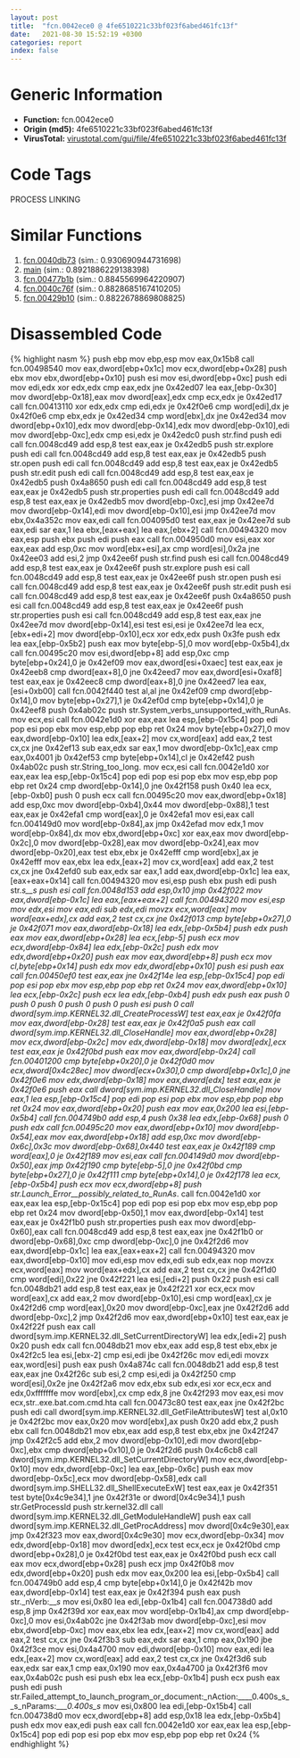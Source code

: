 ```yaml
---
layout: post
title:  "fcn.0042ece0 @ 4fe6510221c33bf023f6abed461fc13f"
date:   2021-08-30 15:52:19 +0300
categories: report
index: false
---
```


# Generic Information
- **Function:** fcn.0042ece0
- **Origin (md5):** 4fe6510221c33bf023f6abed461fc13f
- **VirusTotal:** [virustotal.com/gui/file/4fe6510221c33bf023f6abed461fc13f][virustotal_ref]

# Code Tags
<span class="tag" id="PROCESS">PROCESS</span>
<span class="tag" id="LINKING">LINKING</span>


# Similar Functions

1. [fcn.0040db73][similar_1_ref] (sim.: 0.930690944731698)
2. [main][similar_2_ref] (sim.: 0.8921886229138398)
3. [fcn.00477b1b][similar_3_ref] (sim.: 0.8845569964220907)
4. [fcn.0040c76f][similar_4_ref] (sim.: 0.8828685167410205)
5. [fcn.00429b10][similar_5_ref] (sim.: 0.8822678869808825)


# Disassembled Code

{% highlight nasm %}
push ebp
mov ebp,esp
mov eax,0x15b8
call fcn.00498540
mov eax,dword[ebp+0x1c]
mov ecx,dword[ebp+0x28]
push ebx
mov ebx,dword[ebp+0x10]
push esi
mov esi,dword[ebp+0xc]
push edi
mov edi,edx
xor edx,edx
cmp eax,edx
jne 0x42ed07
lea eax,[ebp-0x30]
mov dword[ebp-0x18],eax
mov dword[eax],edx
cmp ecx,edx
je 0x42ed17
call fcn.00413110
xor edx,edx
cmp edi,edx
je 0x42f0e6
cmp word[edi],dx
je 0x42f0e6
cmp ebx,edx
je 0x42ed34
cmp word[ebx],dx
jne 0x42ed34
mov dword[ebp+0x10],edx
mov dword[ebp-0x14],edx
mov dword[ebp-0x10],edi
mov dword[ebp-0xc],edx
cmp esi,edx
je 0x42edc0
push str.find
push edi
call fcn.0048cd49
add esp,8
test eax,eax
je 0x42edb5
push str.explore
push edi
call fcn.0048cd49
add esp,8
test eax,eax
je 0x42edb5
push str.open
push edi
call fcn.0048cd49
add esp,8
test eax,eax
je 0x42edb5
push str.edit
push edi
call fcn.0048cd49
add esp,8
test eax,eax
je 0x42edb5
push 0x4a8650
push edi
call fcn.0048cd49
add esp,8
test eax,eax
je 0x42edb5
push str.properties
push edi
call fcn.0048cd49
add esp,8
test eax,eax
je 0x42edb5
mov dword[ebp-0xc],esi
jmp 0x42ee7d
mov dword[ebp-0x14],edi
mov dword[ebp-0x10],esi
jmp 0x42ee7d
mov ebx,0x4a352c
mov eax,edi
call fcn.004095d0
test eax,eax
je 0x42ee7d
sub eax,edi
sar eax,1
lea ebx,[eax+eax]
lea eax,[ebx+2]
call fcn.00494320
mov eax,esp
push ebx
push edi
push eax
call fcn.004950d0
mov esi,eax
xor eax,eax
add esp,0xc
mov word[ebx+esi],ax
cmp word[esi],0x2a
jne 0x42ee03
add esi,2
jmp 0x42ee6f
push str.find
push esi
call fcn.0048cd49
add esp,8
test eax,eax
je 0x42ee6f
push str.explore
push esi
call fcn.0048cd49
add esp,8
test eax,eax
je 0x42ee6f
push str.open
push esi
call fcn.0048cd49
add esp,8
test eax,eax
je 0x42ee6f
push str.edit
push esi
call fcn.0048cd49
add esp,8
test eax,eax
je 0x42ee6f
push 0x4a8650
push esi
call fcn.0048cd49
add esp,8
test eax,eax
je 0x42ee6f
push str.properties
push esi
call fcn.0048cd49
add esp,8
test eax,eax
jne 0x42ee7d
mov dword[ebp-0x14],esi
test esi,esi
je 0x42ee7d
lea ecx,[ebx+edi+2]
mov dword[ebp-0x10],ecx
xor edx,edx
push 0x3fe
push edx
lea eax,[ebp-0x5b2]
push eax
mov byte[ebp-5],0
mov word[ebp-0x5b4],dx
call fcn.00495c20
mov esi,dword[ebp+8]
add esp,0xc
cmp byte[ebp+0x24],0
je 0x42ef09
mov eax,dword[esi+0xaec]
test eax,eax
je 0x42eeb8
cmp dword[eax+8],0
jne 0x42eed7
mov eax,dword[esi+0xaf8]
test eax,eax
je 0x42eec8
cmp dword[eax+8],0
jne 0x42eed7
lea eax,[esi+0xb00]
call fcn.0042f440
test al,al
jne 0x42ef09
cmp dword[ebp-0x14],0
mov byte[ebp+0x27],1
je 0x42ef0d
cmp byte[ebp+0x14],0
je 0x42eef8
push 0x4ab02c
push str.System_verbs_unsupported_with_RunAs.
mov ecx,esi
call fcn.0042e1d0
xor eax,eax
lea esp,[ebp-0x15c4]
pop edi
pop esi
pop ebx
mov esp,ebp
pop ebp
ret 0x24
mov byte[ebp+0x27],0
mov eax,dword[ebp-0x10]
lea edx,[eax+2]
mov cx,word[eax]
add eax,2
test cx,cx
jne 0x42ef13
sub eax,edx
sar eax,1
mov dword[ebp-0x1c],eax
cmp eax,0x4001
jb 0x42ef53
cmp byte[ebp+0x14],cl
je 0x42ef42
push 0x4ab02c
push str.String_too_long.
mov ecx,esi
call fcn.0042e1d0
xor eax,eax
lea esp,[ebp-0x15c4]
pop edi
pop esi
pop ebx
mov esp,ebp
pop ebp
ret 0x24
cmp dword[ebp-0x14],0
jne 0x42f158
push 0x40
lea ecx,[ebp-0xb0]
push 0
push ecx
call fcn.00495c20
mov eax,dword[ebp+0x18]
add esp,0xc
mov dword[ebp-0xb4],0x44
mov dword[ebp-0x88],1
test eax,eax
je 0x42efa1
cmp word[eax],0
je 0x42efa1
mov esi,eax
call fcn.004149d0
mov word[ebp-0x84],ax
jmp 0x42efad
mov edx,1
mov word[ebp-0x84],dx
mov ebx,dword[ebp+0xc]
xor eax,eax
mov dword[ebp-0x2c],0
mov dword[ebp-0x28],eax
mov dword[ebp-0x24],eax
mov dword[ebp-0x20],eax
test ebx,ebx
je 0x42efff
cmp word[ebx],ax
je 0x42efff
mov eax,ebx
lea edx,[eax+2]
mov cx,word[eax]
add eax,2
test cx,cx
jne 0x42efd0
sub eax,edx
sar eax,1
add eax,dword[ebp-0x1c]
lea eax,[eax+eax+0x14]
call fcn.00494320
mov esi,esp
push ebx
push edi
push str._s__s
push esi
call fcn.0048d153
add esp,0x10
jmp 0x42f022
mov eax,dword[ebp-0x1c]
lea eax,[eax+eax+2]
call fcn.00494320
mov esi,esp
mov edx,esi
mov eax,edi
sub edx,edi
movzx ecx,word[eax]
mov word[eax+edx],cx
add eax,2
test cx,cx
jne 0x42f013
cmp byte[ebp+0x27],0
je 0x42f071
mov eax,dword[ebp-0x18]
lea edx,[ebp-0x5b4]
push edx
push eax
mov eax,dword[ebp+0x28]
lea ecx,[ebp-5]
push ecx
mov ecx,dword[ebp-0x84]
lea edx,[ebp-0x2c]
push edx
mov edx,dword[ebp+0x20]
push eax
mov eax,dword[ebp+8]
push ecx
mov cl,byte[ebp+0x14]
push edx
mov edx,dword[ebp+0x10]
push esi
push eax
call fcn.00450ef0
test eax,eax
jne 0x42f14e
lea esp,[ebp-0x15c4]
pop edi
pop esi
pop ebx
mov esp,ebp
pop ebp
ret 0x24
mov eax,dword[ebp+0x10]
lea ecx,[ebp-0x2c]
push ecx
lea edx,[ebp-0xb4]
push edx
push eax
push 0
push 0
push 0
push 0
push 0
push esi
push 0
call dword[sym.imp.KERNEL32.dll_CreateProcessW]
test eax,eax
je 0x42f0fa
mov eax,dword[ebp-0x28]
test eax,eax
je 0x42f0a5
push eax
call dword[sym.imp.KERNEL32.dll_CloseHandle]
mov eax,dword[ebp+0x28]
mov ecx,dword[ebp-0x2c]
mov edx,dword[ebp-0x18]
mov dword[edx],ecx
test eax,eax
je 0x42f0bd
push eax
mov eax,dword[ebp-0x24]
call fcn.00401200
cmp byte[ebp+0x20],0
je 0x42f0d0
mov ecx,dword[0x4c28ec]
mov dword[ecx+0x30],0
cmp dword[ebp+0x1c],0
jne 0x42f0e6
mov edx,dword[ebp-0x18]
mov eax,dword[edx]
test eax,eax
je 0x42f0e6
push eax
call dword[sym.imp.KERNEL32.dll_CloseHandle]
mov eax,1
lea esp,[ebp-0x15c4]
pop edi
pop esi
pop ebx
mov esp,ebp
pop ebp
ret 0x24
mov eax,dword[ebp+0x20]
push eax
mov eax,0x200
lea esi,[ebp-0x5b4]
call fcn.004749b0
add esp,4
push 0x38
lea edx,[ebp-0x68]
push 0
push edx
call fcn.00495c20
mov eax,dword[ebp+0x10]
mov dword[ebp-0x54],eax
mov eax,dword[ebp+0x18]
add esp,0xc
mov dword[ebp-0x6c],0x3c
mov dword[ebp-0x68],0x440
test eax,eax
je 0x42f189
cmp word[eax],0
je 0x42f189
mov esi,eax
call fcn.004149d0
mov dword[ebp-0x50],eax
jmp 0x42f190
cmp byte[ebp-5],0
jne 0x42f0bd
cmp byte[ebp+0x27],0
je 0x42f111
cmp byte[ebp+0x14],0
je 0x42f178
lea ecx,[ebp-0x5b4]
push ecx
mov ecx,dword[ebp+8]
push str.Launch_Error__possibly_related_to_RunAs_.
call fcn.0042e1d0
xor eax,eax
lea esp,[ebp-0x15c4]
pop edi
pop esi
pop ebx
mov esp,ebp
pop ebp
ret 0x24
mov dword[ebp-0x50],1
mov eax,dword[ebp-0x14]
test eax,eax
je 0x42f1b0
push str.properties
push eax
mov dword[ebp-0x60],eax
call fcn.0048cd49
add esp,8
test eax,eax
jne 0x42f1b0
or dword[ebp-0x68],0xc
cmp dword[ebp-0xc],0
jne 0x42f2d6
mov eax,dword[ebp-0x1c]
lea eax,[eax+eax+2]
call fcn.00494320
mov eax,dword[ebp-0x10]
mov edi,esp
mov edx,edi
sub edx,eax
nop
movzx ecx,word[eax]
mov word[eax+edx],cx
add eax,2
test cx,cx
jne 0x42f1d0
cmp word[edi],0x22
jne 0x42f221
lea esi,[edi+2]
push 0x22
push esi
call fcn.0048db21
add esp,8
test eax,eax
je 0x42f221
xor ecx,ecx
mov word[eax],cx
add eax,2
mov dword[ebp-0x10],esi
cmp word[eax],cx
je 0x42f2d6
cmp word[eax],0x20
mov dword[ebp-0xc],eax
jne 0x42f2d6
add dword[ebp-0xc],2
jmp 0x42f2d6
mov eax,dword[ebp+0x10]
test eax,eax
je 0x42f22f
push eax
call dword[sym.imp.KERNEL32.dll_SetCurrentDirectoryW]
lea edx,[edi+2]
push 0x20
push edx
call fcn.0048db21
mov ebx,eax
add esp,8
test ebx,ebx
je 0x42f2c5
lea esi,[ebx-2]
cmp esi,edi
jbe 0x42f26c
mov edi,edi
movzx eax,word[esi]
push eax
push 0x4a874c
call fcn.0048db21
add esp,8
test eax,eax
jne 0x42f26c
sub esi,2
cmp esi,edi
ja 0x42f250
cmp word[esi],0x2e
jne 0x42f2a6
mov edx,ebx
sub edx,esi
xor ecx,ecx
and edx,0xfffffffe
mov word[ebx],cx
cmp edx,8
jne 0x42f293
mov eax,esi
mov ecx,str..exe.bat.com.cmd.hta
call fcn.00473c80
test eax,eax
jne 0x42f2bc
push edi
call dword[sym.imp.KERNEL32.dll_GetFileAttributesW]
test al,0x10
je 0x42f2bc
mov eax,0x20
mov word[ebx],ax
push 0x20
add ebx,2
push ebx
call fcn.0048db21
mov ebx,eax
add esp,8
test ebx,ebx
jne 0x42f247
jmp 0x42f2c5
add ebx,2
mov dword[ebp-0x10],edi
mov dword[ebp-0xc],ebx
cmp dword[ebp+0x10],0
je 0x42f2d6
push 0x4c6cb8
call dword[sym.imp.KERNEL32.dll_SetCurrentDirectoryW]
mov ecx,dword[ebp-0x10]
mov edx,dword[ebp-0xc]
lea eax,[ebp-0x6c]
push eax
mov dword[ebp-0x5c],ecx
mov dword[ebp-0x58],edx
call dword[sym.imp.SHELL32.dll_ShellExecuteExW]
test eax,eax
je 0x42f351
test byte[0x4c9e34],1
jne 0x42f31e
or dword[0x4c9e34],1
push str.GetProcessId
push str.kernel32.dll
call dword[sym.imp.KERNEL32.dll_GetModuleHandleW]
push eax
call dword[sym.imp.KERNEL32.dll_GetProcAddress]
mov dword[0x4c9e30],eax
jmp 0x42f323
mov eax,dword[0x4c9e30]
mov ecx,dword[ebp-0x34]
mov edx,dword[ebp-0x18]
mov dword[edx],ecx
test ecx,ecx
je 0x42f0bd
cmp dword[ebp+0x28],0
je 0x42f0bd
test eax,eax
je 0x42f0bd
push ecx
call eax
mov ecx,dword[ebp+0x28]
push ecx
jmp 0x42f0b8
mov edx,dword[ebp+0x20]
push edx
mov eax,0x200
lea esi,[ebp-0x5b4]
call fcn.004749b0
add esp,4
cmp byte[ebp+0x14],0
je 0x42f42b
mov eax,dword[ebp-0x14]
test eax,eax
je 0x42f394
push eax
push str._nVerb:___s_
mov esi,0x80
lea edi,[ebp-0x1b4]
call fcn.004738d0
add esp,8
jmp 0x42f39d
xor eax,eax
mov word[ebp-0x1b4],ax
cmp dword[ebp-0xc],0
mov esi,0x4ab02c
jne 0x42f3ab
mov dword[ebp-0xc],esi
mov ebx,dword[ebp-0xc]
mov eax,ebx
lea edx,[eax+2]
mov cx,word[eax]
add eax,2
test cx,cx
jne 0x42f3b3
sub eax,edx
sar eax,1
cmp eax,0x190
jbe 0x42f3ce
mov esi,0x4a4700
mov edi,dword[ebp-0x10]
mov eax,edi
lea edx,[eax+2]
mov cx,word[eax]
add eax,2
test cx,cx
jne 0x42f3d6
sub eax,edx
sar eax,1
cmp eax,0x190
mov eax,0x4a4700
ja 0x42f3f6
mov eax,0x4ab02c
push esi
push ebx
lea ecx,[ebp-0x1b4]
push ecx
push eax
push edi
push str.Failed_attempt_to_launch_program_or_document:_nAction:____0.400s_s__s_nParams:____0.400s_s_
mov esi,0x800
lea edi,[ebp-0x15b4]
call fcn.004738d0
mov ecx,dword[ebp+8]
add esp,0x18
lea edx,[ebp-0x5b4]
push edx
mov eax,edi
push eax
call fcn.0042e1d0
xor eax,eax
lea esp,[ebp-0x15c4]
pop edi
pop esi
pop ebx
mov esp,ebp
pop ebp
ret 0x24
{% endhighlight %}


[similar_1_ref]: /report/fcn.0040db73@e0cc7cebcb82056439e2ac38557ff8fc
[similar_2_ref]: /report/main@ba5ec83721de3ca10b3c9583f3b2c6a1
[similar_3_ref]: /report/fcn.00477b1b@d96761eb00d2d97e2b6f5ffffed0b46a
[similar_4_ref]: /report/fcn.0040c76f@4c2db4ba96e80258daff665d7d7a016a
[similar_5_ref]: /report/fcn.00429b10@1123b7aa5760238fe93045e585b8234c
[virustotal_ref]: https://www.virustotal.com/gui/file/4fe6510221c33bf023f6abed461fc13f